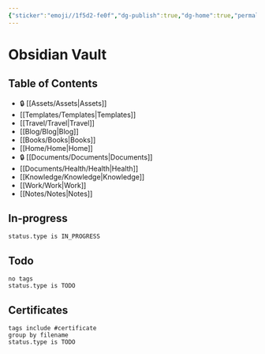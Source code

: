 ```yaml
---
{"sticker":"emoji//1f5d2-fe0f","dg-publish":true,"dg-home":true,"permalink":"/readme/","tags":["gardenEntry"],"dgPassFrontmatter":true}
---
```


# Obsidian Vault
## Table of Contents
- 🔒 [[Assets/Assets\|Assets]]
- [[Templates/Templates\|Templates]]
- [[Travel/Travel\|Travel]]
- [[Blog/Blog\|Blog]]
- [[Books/Books\|Books]]
- [[Home/Home\|Home]]
- 🔒 [[Documents/Documents\|Documents]]
- [[Documents/Health/Health\|Health]]
- [[Knowledge/Knowledge\|Knowledge]]
- [[Work/Work\|Work]]
- [[Notes/Notes\|Notes]]
## In-progress
```tasks
status.type is IN_PROGRESS
```
## Todo
```tasks
no tags
status.type is TODO
```
## Certificates
```tasks
tags include #certificate
group by filename
status.type is TODO
```
